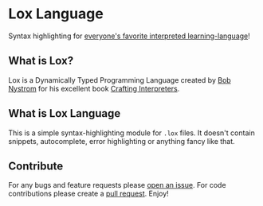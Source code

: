 # Lox Language
Syntax highlighting for [everyone's favorite interpreted learning-language](https://craftinginterpreters.com/the-lox-language.html)!

## What is Lox?

Lox is a Dynamically Typed Programming Language created by [Bob Nystrom](https://twitter.com/intent/user?screen_name=munificentbob) for his excellent book [Crafting Interpreters](https://craftinginterpreters.com).

## What is Lox Language
This is a simple syntax-highlighting module for `.lox` files. It doesn't contain snippets, autocomplete, error highlighting or anything fancy like that.

## Contribute

For any bugs and feature requests please [open an issue](https://github.com/danman113/lox-language/issues). For code contributions please create a [pull request](https://github.com/danman113/lox-language/pulls). Enjoy!
